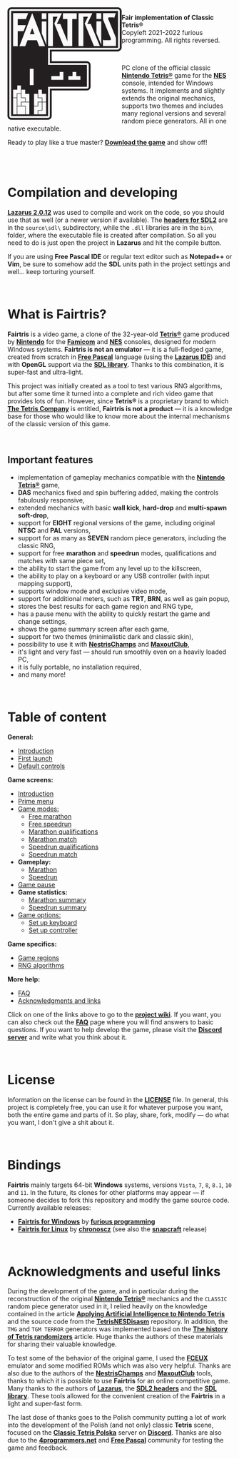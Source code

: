 <img align="left" src="blob/readme/logo.png">

**Fair implementation of Classic Tetris®**</br>
Copyleft 2021-2022 furious programming. All rights reversed.

</br>

PC clone of the official classic **[Nintendo Tetris®](https://en.wikipedia.org/wiki/Tetris_(NES_video_game))** game for the **[NES](https://en.wikipedia.org/wiki/Nintendo_Entertainment_System)** console, intended for Windows systems. It implements and slightly extends the original mechanics, supports two themes and includes many regional versions and several random piece generators. All in one native executable.

Ready to play like a true master? **[Download the game](https://github.com/furious-programming/Fairtris/releases/download/v3.0.0.3-beta.2/fairtris_3.0_beta_2_release.zip)** and show off!

</br></br>

# Compilation and developing

**[Lazarus 2.0.12](https://sourceforge.net/projects/lazarus)** was used to compile and work on the code, so you should use that as well (or a newer version if available). The **[headers for SDL2](https://github.com/PascalGameDevelopment/SDL2-for-Pascal)** are in the `source\sdl\` subdirectory, while the `.dll` libraries are in the `bin\` folder, where the executable file is created after compilation. So all you need to do is just open the project in **Lazarus** and hit the compile button.

If you are using **Free Pascal IDE** or regular text editor such as **Notepad++** or **Vim**, be sure to somehow add the **SDL** units path in the project settings and well... keep torturing yourself.

</br>

# What is Fairtris?

**Fairtris** is a video game, a clone of the 32-year-old **[Tetris®](https://en.wikipedia.org/wiki/Tetris_(NES_video_game))** game produced by **[Nintendo](https://www.nintendo.com)** for the **[Famicom](https://en.wikipedia.org/wiki/Nintendo_Entertainment_System)** and **[NES](https://en.wikipedia.org/wiki/Nintendo_Entertainment_System)** consoles, designed for modern Windows systems. **Fairtris is not an emulator** — it is a full-fledged game, created from scratch in **[Free Pascal](https://www.freepascal.org)** language (using the **[Lazarus IDE](https://www.lazarus-ide.org)**) and with **OpenGL** support via the **[SDL library](https://www.libsdl.org)**. Thanks to this combination, it is super-fast and ultra-light.

This project was initially created as a tool to test various RNG algorithms, but after some time it turned into a complete and rich video game that provides lots of fun. However, since **Tetris®** is a proprietary brand to which **[The Tetris Company](https://tetris.com/)** is entitled, **Fairtris is not a product** — it is a knowledge base for those who would like to know more about the internal mechanisms of the classic version of this game.

</br>

## Important features

- implementation of gameplay mechanics compatible with the **[Nintendo Tetris®](https://en.wikipedia.org/wiki/Tetris_(NES_video_game))** game,
- **DAS** mechanics fixed and spin buffering added, making the controls fabulously responsive,
- extended mechanics with basic **wall kick**, **hard-drop** and **multi-spawn soft-drop**,
- support for **EIGHT** regional versions of the game, including original **NTSC** and **PAL** versions,
- support for as many as **SEVEN** random piece generators, including the classic RNG,
- support for free **marathon** and **speedrun** modes, qualifications and matches with same piece set,
- the ability to start the game from any level up to the killscreen,
- the ability to play on a keyboard or any USB controller (with input mapping support),
- supports window mode and exclusive video mode,
- support for additional meters, such as **TRT**, **BRN**, as well as gain popup,
- stores the best results for each game region and RNG type,
- has a pause menu with the ability to quickly restart the game and change settings,
- shows the game summary screen after each game,
- support for two themes (minimalistic dark and classic skin),
- possibility to use it with **[NestrisChamps](https://nestrischamps.herokuapp.com)** and **[MaxoutClub](https://maxoutclub.com)**,
- it's light and very fast — should run smoothly even on a heavily loaded PC,
- it is fully portable, no installation required,
- and many more!

</br>

# Table of content

**General:**
* [Introduction](https://github.com/furious-programming/Fairtris/wiki)
* [First launch](https://github.com/furious-programming/Fairtris/wiki/first-launch)
* [Default controls](https://github.com/furious-programming/Fairtris/wiki/default-controls)

**Game screens:**
* [Introduction](https://github.com/furious-programming/Fairtris/wiki/game-scenes)
* [Prime menu](https://github.com/furious-programming/Fairtris/wiki/prime-menu)
* [Game modes:](https://github.com/furious-programming/Fairtris/wiki/game-modes)
    * [Free marathon](https://github.com/furious-programming/Fairtris/wiki/free-marathon)
    * [Free speedrun](https://github.com/furious-programming/Fairtris/wiki/free-speedrun)
    * [Marathon qualifications](https://github.com/furious-programming/Fairtris/wiki/marathon-qualifications)
    * [Marathon match](https://github.com/furious-programming/Fairtris/wiki/marathon-match)
    * [Speedrun qualifications](https://github.com/furious-programming/Fairtris/wiki/speedrun-qualifications)
    * [Speedrun match](https://github.com/furious-programming/Fairtris/wiki/speedrun-match)
* **Gameplay:**
    * [Marathon](https://github.com/furious-programming/Fairtris/wiki/marathon)
    * [Speedrun](https://github.com/furious-programming/Fairtris/wiki/speedrun)
* [Game pause](https://github.com/furious-programming/Fairtris/wiki/game-pause)
* **Game statistics:**
    * [Marathon summary](https://github.com/furious-programming/Fairtris/wiki/marathon-summary)
    * [Speedrun summary](https://github.com/furious-programming/Fairtris/wiki/speedrun-summary)
* [Game options:](https://github.com/furious-programming/Fairtris/wiki/game-options)
    * [Set up keyboard](https://github.com/furious-programming/Fairtris/wiki/set-up-keyboard)
    * [Set up controller](https://github.com/furious-programming/Fairtris/wiki/set-up-controller)

**Game specifics:**
* [Game regions](https://github.com/furious-programming/Fairtris/wiki/game-regions)
* [RNG algorithms](https://github.com/furious-programming/Fairtris/wiki/rng-algorithms)

**More help:**
* [FAQ](https://github.com/furious-programming/Fairtris/wiki/faq)
* [Acknowledgments and links](https://github.com/furious-programming/Fairtris/wiki/acknowledgments-and-links)

Click on one of the links above to go to the **[project wiki](https://github.com/furious-programming/fairtris/wiki)**. If you want, you can also check out the **[FAQ](https://github.com/furious-programming/Fairtris/wiki/faq)** page where you will find answers to basic questions. If you want to help develop the game, please visit the **[Discord server](https://discord.gg/qQRfEDcTrY)** and write what you think about it.

</br>

# License

Information on the license can be found in the **[LICENSE](LICENSE)** file. In general, this project is completely free, you can use it for whatever purpose you want, both the entire game and parts of it. So play, share, fork, modify — do what you want, I don't give a shit about it.

</br>

# Bindings

**Fairtris** mainly targets 64-bit **Windows** systems, versions `Vista`, `7`, `8`, `8.1`, `10` and `11`. In the future, its clones for other platforms may appear — if someone decides to fork this repository and modify the game source code. Currently available releases:

* **[Fairtris for Windows](https://github.com/furious-programming/fairtris)** by **[furious programming](https://github.com/furious-programming)**
* **[Fairtris for Linux](https://github.com/chronoscz/fairtris)** by **[chronoscz](https://github.com/chronoscz)** (see also the **[snapcraft](https://snapcraft.io/fairtris)** release)

</br>

# Acknowledgments and useful links

During the development of the game, and in particular during the reconstruction of the original **[Nintendo Tetris®](https://en.wikipedia.org/wiki/Tetris_(NES_video_game))** mechanics and the `CLASSIC` random piece generator used in it, I relied heavily on the knowledge contained in the article **[Applying Artificial Intelligence to Nintendo Tetris](https://meatfighter.com/nintendotetrisai)** and the source code from the **[TetrisNESDisasm](https://github.com/CelestialAmber/TetrisNESDisasm)** repository. In addition, the `TMG` and `TGM TERROR` generators was implemented based on the **[The history of Tetris randomizers](https://simon.lc/the-history-of-tetris-randomizers)** article. Huge thanks the authors of these materials for sharing their valuable knowledge.

To test some of the behavior of the original game, I used the **[FCEUX](http://fceux.com)** emulator and some modified ROMs which was also very helpful. Thanks are also due to the authors of the **[NestrisChamps](https://nestrischamps.herokuapp.com)** and **[MaxoutClub](https://maxoutclub.com)** tools, thanks to which it is possible to use **Fairtris** for an online competitive game. Many thanks to the authors of **[Lazarus](https://www.lazarus-ide.org/)**, the **[SDL2 headers](https://github.com/PascalGameDevelopment/SDL2-for-Pascal)** and the **[SDL library](https://www.libsdl.org)**. These tools allowed for the convenient creation of the **Fairtris** in a light and super-fast form.

The last dose of thanks goes to the Polish community putting a lot of work into the development of the Polish (and not only) classic **Tetris** scene, focused on the **[Classic Tetris Polska](https://discord.gg/QXPv3RSZ)** server on **[Discord](https://discord.com/)**. Thanks are also due to the **[4programmers.net](https://4programmers.net/)** and **[Free Pascal](https://forum.lazarus.freepascal.org/)** community for testing the game and feedback.

